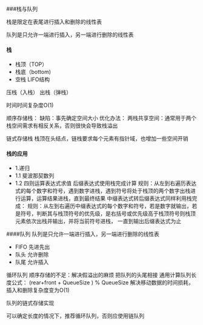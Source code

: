
###栈与队列

栈是限定在表尾进行插入和删除的线性表

队列是只允许一端进行插入，另一端进行删除的线性表

#### 栈

- 栈顶（TOP）
- 栈底（bottom)
- 空栈
LIFO结构

压栈（入栈）
出栈（弹栈）

时间时间复杂度O(1)

顺序存储栈：
缺陷：事先确定空间大小
优化办法：
两栈共享空间：通常用于两个栈空间需求有相反关系，否则很快会导致栈溢出

链式存储栈
栈顶在头结点，链栈要求每个元素有指针域，也增加一些空间开销

#### 栈的应用
- 1.递归
- 1.1 斐波那契数列
- 1.2 四则运算表达式求值
后缀表达式使用栈完成计算
规则：从左到右遍历表达式的每个数字和符号，遇到数字进栈，遇到符号将处于栈顶的两个数字出栈进行运算，运算结果进栈，直到最终结果
中缀表达式转后缀表达式同样利用栈完成：
规则：从左到右遍历中缀表达式的每个数字和符号，若是数字就输出，若是符号，判断其与栈顶符号的优先级，是右括号或优先级高于栈顶符号则栈顶元素依次出栈并输出，并将当前符号进栈，
一直到输出后缀表达式为止

####队列
队列是只允许一端进行插入，另一端进行删除的线性表
- FIFO 先进先出
- 队头 允许删除
- 队尾 允许插入

循环队列
顺序存储的不足：解决假溢出的麻烦
把队列的头尾相接 通用计算队列长度公式： (rear+front + QueueSize ) % QueueSize
解决移动数据的时间损耗，插入和删除复杂度变为O(1)


队列的链式存储实现

可以确定长度的情况下，推荐循环队列，否则应使用链队列 
